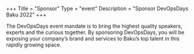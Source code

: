 +++
Title = "Sponsor"
Type = "event"
Description = "Sponsor DevOpsDays Baku 2022"
+++

The DevOpsDays event mandate is to bring the highest ­quality speakers, experts and the curious together. By sponsoring DevOpsDays, you will be exposing your company’s brand and services to Baku’s top talent in this rapidly growing space.
